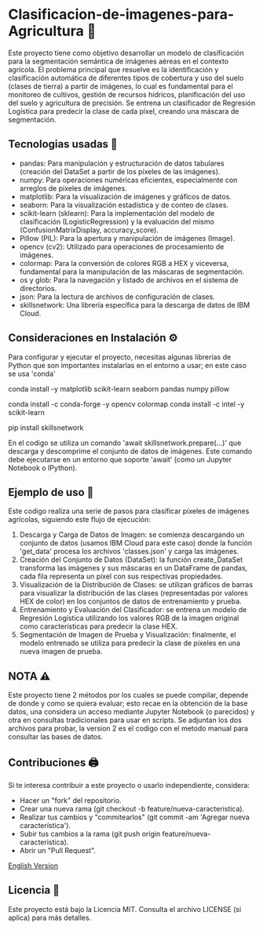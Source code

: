 # Clasificacion-de-imagenes-para-Agricultura 🌱
Este proyecto tiene como objetivo desarrollar un modelo de clasificación para la segmentación semántica de imágenes aéreas en el contexto agrícola. El problema principal que resuelve es la identificación y clasificación automática de diferentes tipos de cobertura y uso del suelo (clases de tierra) a partir de imágenes, lo cual es fundamental para el monitoreo de cultivos, gestión de recursos hídricos, planificación del uso del suelo y agricultura de precisión. Se entrena un clasificador de Regresión Logística para predecir la clase de cada píxel, creando una máscara de segmentación.


## Tecnologias usadas 🐍
- pandas: Para manipulación y estructuración de datos tabulares (creación del DataSet a partir de los píxeles de las imágenes).
- numpy: Para operaciones numéricas eficientes, especialmente con arreglos de píxeles de imágenes.
- matplotlib: Para la visualización de imágenes y gráficos de datos.
- seaborn: Para la visualización estadística y de conteo de clases.
- scikit-learn (sklearn): Para la implementación del modelo de clasificación (LogisticRegression) y la evaluación del mismo (ConfusionMatrixDisplay, accuracy_score).
- Pillow (PIL): Para la apertura y manipulación de imágenes (Image).
- opencv (cv2): Utilizado para operaciones de procesamiento de imágenes.
- colormap: Para la conversión de colores RGB a HEX y viceversa, fundamental para la manipulación de las máscaras de segmentación.
- os y glob: Para la navegación y listado de archivos en el sistema de directorios.
- json: Para la lectura de archivos de configuración de clases.
- skillsnetwork: Una librería específica para la descarga de datos de IBM Cloud.


## Consideraciones en Instalación ⚙️
Para configurar y ejecutar el proyecto, necesitas algunas librerías de Python que son importantes instalarlas en el entorno a usar; en este caso se usa 'conda'

conda install -y matplotlib scikit-learn seaborn pandas numpy pillow

conda install -c conda-forge -y opencv colormap
conda install -c intel -y scikit-learn

pip install skillsnetwork

En el codigo se utiliza un comando 'await skillsnetwork.prepare(...)' que descarga y descomprime el conjunto de datos de imágenes. Este comando debe ejecutarse en un entorno que soporte 'await' (como un Jupyter Notebook o IPython).

## Ejemplo de uso 📎
Este codigo realiza una serie de pasos para clasificar píxeles de imágenes agrícolas, siguiendo este flujo de ejecución:
 1. Descarga y Carga de Datos de Imagen: se comienza descargando un conjunto de datos (usamos IBM Cloud para este caso) donde la función 'get_data' procesa los archivos 'classes.json' y carga las imágenes.
 2. Creación del Conjunto de Datos (DataSet): la función create_DataSet transforma las imágenes y sus máscaras en un DataFrame de pandas, cada fila representa un píxel con sus respectivas propiedades.
 3. Visualización de la Distribución de Clases: se utilizan gráficos de barras para visualizar la distribución de las clases (representadas por valores HEX de color) en los conjuntos de datos de entrenamiento y prueba.
 4. Entrenamiento y Evaluación del Clasificador: se entrena un modelo de Regresión Logística utilizando los valores RGB de la imagen original como características para predecir la clase HEX.
 5. Segmentación de Imagen de Prueba y Visualización: finalmente, el modelo entrenado se utiliza para predecir la clase de píxeles en una nueva imagen de prueba.

## NOTA ⚠️
Este proyecto tiene 2 métodos por los cuales se puede compilar, depende de donde y como se quiera evaluar; esto recae en la obtención de la base datos, una considera un acceso mediante Jupyter Notebook (o parecidos) y otra en consultas tradicionales para usar en scripts.
Se adjuntan los dos archivos para probar, la version 2 es el codigo con el metodo manual para consultar las bases de datos.

## Contribuciones 🖨️
Si te interesa contribuir a este proyecto o usarlo independiente, considera:
- Hacer un "fork" del repositorio.
- Crear una nueva rama (git checkout -b feature/nueva-caracteristica).
- Realizar tus cambios y "commitearlos" (git commit -am 'Agregar nueva característica').
- Subir tus cambios a la rama (git push origin feature/nueva-caracteristica).
- Abrir un "Pull Request".


[English Version](README.en.md)


## Licencia 📜
Este proyecto está bajo la Licencia MIT. Consulta el archivo LICENSE (si aplica) para más detalles.

